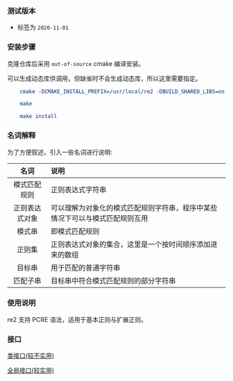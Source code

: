 
### 测试版本

- 标签为 `2020-11-01`


### 安装步骤

克隆仓库后采用 `out-of-source` cmake 编译安装。

可以生成动态库供调用，但缺省时不会生成动态库，所以这里需要指定。
```cmake
    cmake -DCMAKE_INSTALL_PREFIX=/usr/local/re2 -DBUILD_SHARED_LIBS=on ..

    make

    make install
```


### 名词解释

为了方便叙述，引入一些名词进行说明:

| 名词 | 说明 |
|:---:|:-----|
| 模式匹配规则 | 正则表达式字符串 |
| 正则表达式对象 | 可以理解为对象化的模式匹配规则字符串，程序中某些情况下可以与模式匹配规则互用 |
| 模式串 | 即模式匹配规则 |
| 正则集 | 正则表达式对象的集合，这里是一个按时间顺序添加进来的数组 |
| 目标串 | 用于匹配的普通字符串 |
| 匹配子串 | 目标串中符合模式匹配规则的部分字符串 |


### 使用说明

re2 支持 PCRE 语法，适用于基本正则与扩展正则。


### 接口

[类接口(较不实用)](doc/FilteredRE2.md)

[全局接口(较实用)](doc/Global.md)
